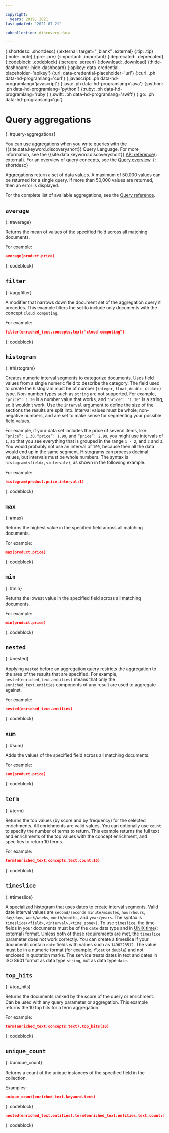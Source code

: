 ```yaml
---

copyright:
  years: 2019, 2021
lastupdated: "2021-07-21"

subcollection: discovery-data

---
```


{:shortdesc: .shortdesc}
{:external: target="_blank" .external}
{:tip: .tip}
{:note: .note}
{:pre: .pre}
{:important: .important}
{:deprecated: .deprecated}
{:codeblock: .codeblock}
{:screen: .screen}
{:download: .download}
{:hide-dashboard: .hide-dashboard}
{:apikey: data-credential-placeholder='apikey'} 
{:url: data-credential-placeholder='url'}
{:curl: .ph data-hd-programlang='curl'}
{:javascript: .ph data-hd-programlang='javascript'}
{:java: .ph data-hd-programlang='java'}
{:python: .ph data-hd-programlang='python'}
{:ruby: .ph data-hd-programlang='ruby'}
{:swift: .ph data-hd-programlang='swift'}
{:go: .ph data-hd-programlang='go'}

# Query aggregations
{: #query-aggregations}

You can use aggregations when you write queries with the {{site.data.keyword.discoveryshort}} Query Language. For more information, see the {{site.data.keyword.discoveryshort}} [API reference](https://{DomainName}/apidocs/discovery-data#query){: external}. For an overview of query concepts, see the [Query overview](/docs/discovery-data?topic=discovery-data-query-concepts).
{: shortdesc}

Aggregations return a set of data values. A maximum of 50,000 values can be returned for a single query. If more than 50,000 values are returned, then an error is displayed.

For the complete list of available aggregations, see the [Query reference](/docs/discovery-data?topic=discovery-data-query-reference#aggregations).

## `average`
{: #average}

Returns the mean of values of the specified field across all matching documents.

For example:

```json
average(product.price)
```
{: codeblock}

## `filter`
{: #aggfilter}

A modifier that narrows down the document set of the aggregation query it precedes. This example filters the set to include only documents with the concept `Cloud computing`.

For example:

```json
filter(enriched_text.concepts.text:"cloud computing")
```
{: codeblock}

## `histogram`
{: #histogram}

Creates numeric interval segments to categorize documents. Uses field values from a single numeric field to describe the category. The field used to create the histogram must be of number (`integer`, `float`, `double`, or `date`) type. Non-number types such as `string` are not supported. For example, `"price": 1.30` is a number value that works, and `"price": "1.30"` is a string, so it wouldn’t work. Use the `interval` argument to define the size of the sections the results are split into. Interval values must be whole, non-negative numbers, and are set to make sense for segmenting your possible field values. 

For example, if your data set includes the price of several items, like: `“price”: 1.30`, `“price”: 1.99`, and `“price”: 2.99`, you might use intervals of `1`, so that you see everything that is grouped in the range `1 - 2`, and `2` and `3`. You would probably not use an interval of `100`, because then all the data would end up in the same segment. Histograms can process decimal values, but intervals must be whole numbers. The syntax is `histogram(<field>,<interval>)`, as shown in the following example.

For example:

```json
histogram(product.price,interval:1)
```
{: codeblock}

## `max`
{: #max}

Returns the highest value in the specified field across all matching documents.

For example:

```json
max(product.price)
```
{: codeblock}

## `min`
{: #min}

Returns the lowest value in the specified field across all matching documents.

For example:

```json
min(product.price)
```
{: codeblock}

## `nested`
{: #nested}

Applying `nested` before an aggregation query restricts the aggregation to the area of the results that are specified. For example, `nested(enriched_text.entities)` means that only the `enriched_text.entities` components of any result are used to aggregate against.

For example:

```json
nested(enriched_text.entities)
```
{: codeblock}

## `sum`
{: #sum}

Adds the values of the specified field across all matching documents.

For example:

```json
sum(product.price)
```
{: codeblock}

## `term`
{: #term}

Returns the top values (by score and by frequency) for the selected enrichments. All enrichments are valid values. You can optionally use `count` to specify the number of terms to return. This example returns the full text and enrichments of the top values with the concept enrichment, and specifies to return 10 terms.

For example:

```json
term(enriched_text.concepts.text,count:10)
```
{: codeblock}

## `timeslice`
{: #timeslice}

A specialized histogram that uses dates to create interval segments. Valid date interval values are `second/seconds` `minute/minutes`, `hour/hours`, `day/days`, `week/weeks`, `month/months`, and `year/years`. The syntax is `timeslice(<field>,<interval>,<time_zone>)`. To use `timeslice`, the time fields in your documents must be of the `date` data type and in [UNIX time](https://en.wikipedia.org/wiki/Unix_time){: external} format. Unless both of these requirements are met, the `timeslice` parameter does not work correctly. You can create a timeslice if your documents contain `date` fields with values such as `1496228512`. The value must be in a numeric format (for example, `float` or `double`) and not enclosed in quotation marks. The service treats dates in text and dates in ISO 8601 format as data type `string`, not as data type `date`. 

## `top_hits`
{: #top_hits}

Returns the documents ranked by the score of the query or enrichment. Can be used with any query parameter or aggregation. This example returns the 10 top hits for a term aggregation.

For example:

```json
term(enriched_text.concepts.text).top_hits(10)
```
{: codeblock}

## `unique_count`
{: #unique_count}

Returns a count of the unique instances of the specified field in the collection.

Examples:

```json
unique_count(enriched_text.keyword.text)
```
{: codeblock}

```json
nested(enriched_text.entities).term(enriched_text.entities.text,count:3).unique_count(enriched_text.entities.type)
```
{: codeblock}
